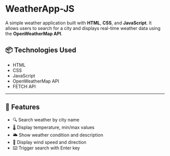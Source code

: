 # WeatherApp-JS

A simple weather application built with **HTML**, **CSS**, and **JavaScript**. It allows users to search for a city and displays real-time weather data using the **OpenWeatherMap API**.

## 📦 Technologies Used

- HTML
- CSS
- JavaScript 
- OpenWeatherMap API
- FETCH API

---

## 🚀 Features

- 🔍 Search weather by city name
- 🌡️ Display temperature, min/max values
- 🌥️ Show weather condition and description
- 💨 Display wind speed and direction
- ⌨️ Trigger search with Enter key


